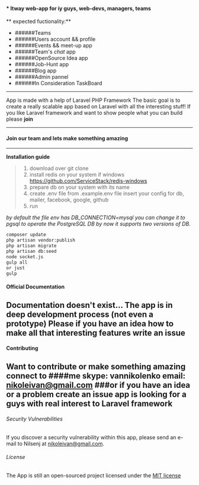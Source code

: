 #### * Itway web-app for iy guys, web-devs, managers, teams
**	expected fuctionality:**
 - ######Teams
 - ######Users account && profile
 - ######Events && meet-up app
 - ######Team's *chat* app
 - ######OpenSource Idea app
 - ######Job-Hunt app
 - ######Blog app
 - ######Admin pannel
 - ######In Consideration TaskBoard

___
App is made with a help of Laravel PHP Framework
The basic goal is to create a really scalable app based on Laravel with all the interesting stuff!
If you like Laravel framework and want to show people what you can build please **join**
___
####    Join our team and lets make something amazing
---
**Installation guide**
> 1. download over git clone
> 2. install redis on your system if windows https://github.com/ServiceStack/redis-windows
> 3. prepare db on your system with its name
> 4. create .env file from .example.env file insert your config for db, mailer, facebook, google, github
> 5. run

*by default the file env has DB_CONNECTION=mysql you can change it to pgsql to operate the PostgreSQL DB
by now it supports two versions of DB.*
```bash
composer update
php artisan vendor:publish
php artisan migrate
php artisan db:seed
node socket.js
gulp all
or just
gulp
```
####   Official Documentation
Documentation doesn't exist... The app is in deep development process (not even a prototype)
**Please if you have an idea how to make all that interesting features  write an issue**
---

####  Contributing
Want to contribute or make something amazing connect to
####me
 skype: vannikolenko
 email: [nikoleivan@gmail.com](nikoleivan@gmail.com)
###or
if you have an idea or a problem create an issue
app is looking for a guys with real interest to Laravel framework
---
###### Security Vulnerabilities
If you discover a security vulnerability within this app, please send an e-mail to Nilsenj at nikoleivan@gmail.com.
###### License
The App is still an open-sourced project licensed under the [MIT license](http://opensource.org/licenses/MIT)